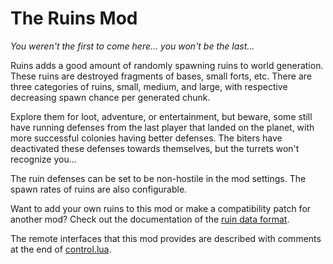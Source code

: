 # The Ruins Mod

*You weren't the first to come here... you won't be the last...*

Ruins adds a good amount of randomly spawning ruins to world generation. These ruins are destroyed fragments of bases, small forts, etc. There are three categories of ruins, small, medium, and large, with respective decreasing spawn chance per generated chunk.

Explore them for loot, adventure, or entertainment, but beware, some still have running defenses from the last player that landed on the planet, with more successful colonies having better defenses. The biters have deactivated these defenses towards themselves, but the turrets won't recognize you...

The ruin defenses can be set to be non-hostile in the mod settings. The spawn rates of ruins are also configurable.

Want to add your own ruins to this mod or make a compatibility patch for another mod?
Check out <!--- the [ruin maker mod](https://mods.factorio.com/mod/ruin-maker), the [contributing guidelines](docs/CONTRIBUTING.md) and --> the documentation of the [ruin data format](docs/format.md).

The remote interfaces that this mod provides are described with comments at the end of [control.lua](control.lua#L81).

